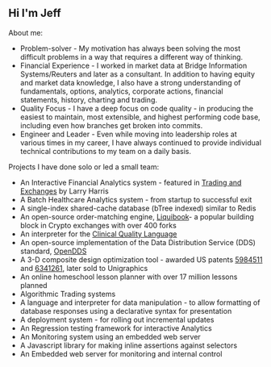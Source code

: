 ## Hi I'm Jeff

About me:

* Problem-solver - My motivation has always been solving the most difficult problems in a way that requires a different way of thinking.
* Financial Experience - I worked in market data at Bridge Information Systems/Reuters and later as a consultant.  In addition to having equity and market data knowledge,  I also have a strong understanding of fundamentals, options, analytics, corporate actions, financial statements, history, charting and trading.
* Quality Focus - I have a deep focus on code quality - in producing the easiest to maintain, most extensible, and highest performing code base, including even how branches get broken into commits.
* Engineer and Leader - Even while moving into leadership roles at various times in my career, I have always continued to provide individual technical contributions to my team on a daily basis.

Projects I have done solo or led a small team:

* An Interactive Financial Analytics system - featured in [Trading and Exchanges](https://www.amazon.com/Trading-Exchanges-Market-Microstructure-Practitioners/dp/0195144708) by Larry Harris
* A Batch Healthcare Analytics system - from startup to successful exit
* A single-index shared-cache database (bTree indexed) similar to Redis
* An open-source order-matching engine, [Liquibook](https://github.com/enewhuis/liquibook)- a popular building block in Crypto exchanges with over 400 forks
* An interpreter for the [Clinical Quality Language](https://cql.hl7.org/)
* An open-source implementation of the Data Distribution Service (DDS) standard, [OpenDDS](https://github.com/OpenDDS/OpenDDS)
* A 3-D composite design optimization tool - awarded US patents [5984511](https://github.com/iamtheschmitzer/iamtheschmitzer/blob/main/5984511.pdf) and [6341261](https://github.com/iamtheschmitzer/iamtheschmitzer/blob/main/6341261.pdf), later sold to Unigraphics
* An online homeschool lesson planner with over 17 million lessons planned
* Algorithmic Trading systems
* A language and interpreter for data manipulation - to allow formatting of database responses using a declarative syntax for presentation
* A deployment system - for rolling out incremental updates
* An Regression testing framework for interactive Analytics
* An Monitoring system using an embedded web server
* A Javascript library for making inline assertions against selectors
* An Embedded web server for monitoring and internal control
